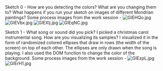 
Sketch 0 - 
How are you detecting the colors?
What are you changing them to?
What happens if you run your sketch on images of different Mondrian paintings?
Some process images from the work session - 
![GIEHQo.jpg](https://imgpile.com/images/GIEHQo.jpg)
![GIEVbx.jpg](https://imgpile.com/images/GIEVbx.jpg)
![GIEXlj.jpg](https://imgpile.com/images/GIEXlj.jpg)
![GIEqNC.jpg](https://imgpile.com/images/GIEqNC.jpg)

Sketch 1 - 
What song or sound did you pick?
    I picked a christmas carol instrumental song. 
How are you visualizing its samples?
    I visualized it in the form of randomized colored ellipses that draw in rows (the width of the screen) on top of each other. 
    The ellipses are only drawn when the song is playing. 
    I also used the DOM function to change the color of the background. 
    Some process images from the work session - 
    ![GIEzpL.jpg](https://imgpile.com/images/GIEzpL.jpg)
    ![GIErH1.jpg](https://imgpile.com/images/GIErH1.jpg)